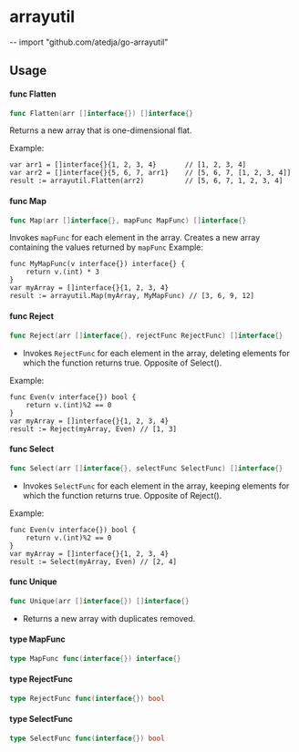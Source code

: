 # arrayutil
--
    import "github.com/atedja/go-arrayutil"


## Usage

#### func  Flatten

```go
func Flatten(arr []interface{}) []interface{}
```
Returns a new array that is one-dimensional flat.

Example:

    var arr1 = []interface{}{1, 2, 3, 4}       // [1, 2, 3, 4]
    var arr2 = []interface{}{5, 6, 7, arr1}    // [5, 6, 7, [1, 2, 3, 4]]
    result := arrayutil.Flatten(arr2)          // [5, 6, 7, 1, 2, 3, 4]

#### func  Map

```go
func Map(arr []interface{}, mapFunc MapFunc) []interface{}
```
Invokes `mapFunc` for each element in the array. Creates a new array containing
the values returned by `mapFunc` Example:

    func MyMapFunc(v interface{}) interface{} {
    	return v.(int) * 3
    }
    var myArray = []interface{}{1, 2, 3, 4}
    result := arrayutil.Map(myArray, MyMapFunc) // [3, 6, 9, 12]

#### func  Reject

```go
func Reject(arr []interface{}, rejectFunc RejectFunc) []interface{}
```
* Invokes `RejectFunc` for each element in the array, deleting elements for
which the function returns true. Opposite of Select().

Example:

    func Even(v interface{}) bool {
    	return v.(int)%2 == 0
    }
    var myArray = []interface{}{1, 2, 3, 4}
    result := Reject(myArray, Even) // [1, 3]

#### func  Select

```go
func Select(arr []interface{}, selectFunc SelectFunc) []interface{}
```
* Invokes `SelectFunc` for each element in the array, keeping elements for which
the function returns true. Opposite of Reject().

Example:

    func Even(v interface{}) bool {
    	return v.(int)%2 == 0
    }
    var myArray = []interface{}{1, 2, 3, 4}
    result := Select(myArray, Even) // [2, 4]

#### func  Unique

```go
func Unique(arr []interface{}) []interface{}
```
* Returns a new array with duplicates removed.

#### type MapFunc

```go
type MapFunc func(interface{}) interface{}
```


#### type RejectFunc

```go
type RejectFunc func(interface{}) bool
```


#### type SelectFunc

```go
type SelectFunc func(interface{}) bool
```

